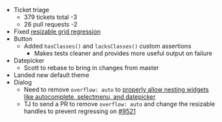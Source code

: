 * Ticket triage
  * 379 tickets total -3
  * 26 pull requests -2
* Fixed [resizable grid regression](http://bugs.jqueryui.com/ticket/10590)
* Button
  * Added `hasClasses()` and `lacksClasses()` custom assertions
    * Makes tests cleaner and provides more useful output on failure
* Datepicker
  * Scott to rebase to bring in changes from master
* Landed new default theme
* Dialog
  * Need to remove `overflow: auto` to [properly allow nesting widgets like autocomplete, selectmenu, and datepicker](http://bugs.jqueryui.com/ticket/10543)
  * TJ to send a PR to remove `overflow: auto` and change the resizable handles to prevent regressing on [#9521](http://bugs.jqueryui.com/ticket/9521)

